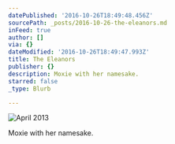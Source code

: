```yaml
---
datePublished: '2016-10-26T18:49:48.456Z'
sourcePath: _posts/2016-10-26-the-eleanors.md
inFeed: true
author: []
via: {}
dateModified: '2016-10-26T18:49:47.993Z'
title: The Eleanors
publisher: {}
description: Moxie with her namesake.
starred: false
_type: Blurb

---
```

![April 2013](https://the-grid-user-content.s3-us-west-2.amazonaws.com/03d25870-0057-4431-a4d7-36c19f3f81d0.jpg)

Moxie with her namesake.